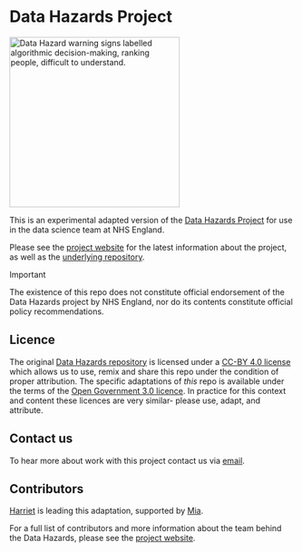 # Data Hazards Project

<img src="/images/data-hazards-banner.png" alt="Data Hazard warning signs labelled algorithmic decision-making, ranking people, difficult to understand."  height="300"></img>

This is an experimental adapted version of the [Data Hazards Project][dh-site] for use in the data science team at NHS England.

Please see the [project website][dh-site] for the latest information about the project, as well as the [underlying repository][dh-repo].

> [!IMPORTANT]
> The existence of this repo does not constitute official endorsement of the Data Hazards project by NHS England, nor do its contents constitute official policy recommendations.

## Licence

The original [Data Hazards repository][dh-repo] is licensed under a [CC-BY 4.0 license][license-link] which allows us to use, remix and share this repo under the condition of proper attribution. The specific adaptations of _this_ repo is available under the terms of the [Open Government 3.0 licence](https://www.nationalarchives.gov.uk/doc/open-government-licence/version/3/). In practice for this context and content these licences are very similar- please use, adapt, and attribute.

## Contact us

To hear more about work with this project contact us via [email][ds-email].

## Contributors

[Harriet][harriet-github] is leading this adaptation, supported by [Mia][mia-github].

For a full list of contributors and more information about the team behind the Data Hazards, please see the [project website][dh-site].

[license-link]: https://creativecommons.org/licenses/by/4.0/
[dh-site]: https://datahazards.com/index.html
[dh-repo]: https://github.com/very-good-science/data-hazards
[ds-email]: datascience@nhs.net
[harriet-github]: https://github.com/harrietrs
[mia-github]: https://github.com/amelianoonan1-nhs
